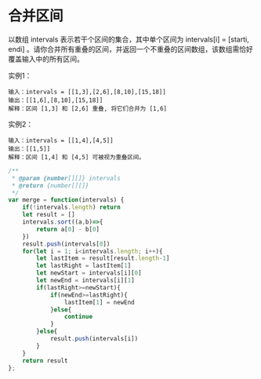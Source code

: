 # 合并区间

以数组 intervals 表示若干个区间的集合，其中单个区间为 intervals[i] = [starti, endi] 。请你合并所有重叠的区间，并返回一个不重叠的区间数组，该数组需恰好覆盖输入中的所有区间。

实例1：

    输入：intervals = [[1,3],[2,6],[8,10],[15,18]]
    输出：[[1,6],[8,10],[15,18]]
    解释：区间 [1,3] 和 [2,6] 重叠, 将它们合并为 [1,6]

实例2：

    输入：intervals = [[1,4],[4,5]]
    输出：[[1,5]]
    解释：区间 [1,4] 和 [4,5] 可被视为重叠区间。


```js
/**
 * @param {number[][]} intervals
 * @return {number[][]}
 */
var merge = function(intervals) {
    if(!intervals.length) return
    let result = []
    intervals.sort((a,b)=>{
        return a[0] - b[0]
    })
    result.push(intervals[0])
    for(let i = 1; i<intervals.length; i++){
        let lastItem = result[result.length-1]
        let lastRight = lastItem[1]
        let newStart = intervals[i][0]
        let newEnd = intervals[i][1]
        if(lastRight>=newStart){
            if(newEnd>=lastRight){
                lastItem[1] = newEnd
            }else{
                continue
            }
        }else{
            result.push(intervals[i])
        }
    }
    return result
};

```
